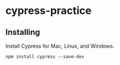 # cypress-practice
## Installing
Install Cypress for Mac, Linux, and Windows.

```npm install cypress --save-dev```

